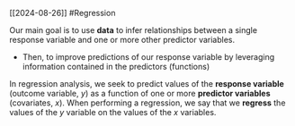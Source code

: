[[2024-08-26]] #Regression

Our main goal is to use **data** to infer relationships between a single response variable and one or more other predictor variables.
- Then, to improve predictions of our response variable by leveraging information contained in the predictors (functions)

In regression analysis, we seek to predict values of the **response variable** (outcome variable, $y$) as a function of one or more **predictor variables** (covariates, $x$). When performing a regression, we say that we **regress** the values of the $y$ variable on the values of the $x$ variables.
